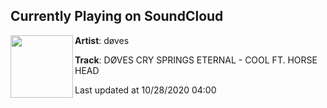 ## Currently Playing on SoundCloud

[<img align="left" width="100" src="https://i1.sndcdn.com/artworks-000123568391-kwg663-t50x50.jpg">](https://soundcloud.com/dovescry/d-ves-cry-springs-eternal-cool)

**Artist**: døves 

**Track**: DØVES CRY SPRINGS ETERNAL - COOL FT. HORSE HEAD

Last updated at 10/28/2020 04:00
